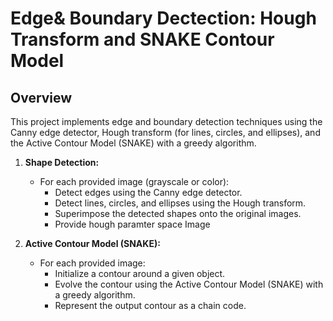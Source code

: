 # Edge& Boundary Dectection: Hough Transform and SNAKE Contour Model

## Overview

This project implements edge and boundary detection techniques using the Canny edge detector, Hough transform (for lines, circles, and ellipses), and the Active Contour Model (SNAKE) with a greedy algorithm.

1. **Shape Detection:**
   - For each provided image (grayscale or color):
     - Detect edges using the Canny edge detector.
     - Detect lines, circles, and ellipses using the Hough transform.
     - Superimpose the detected shapes onto the original images.
     - Provide hough paramter space Image 

2. **Active Contour Model (SNAKE):**
   - For each provided image:
     - Initialize a contour around a given object.
     - Evolve the contour using the Active Contour Model (SNAKE) with a greedy algorithm.
     - Represent the output contour as a chain code.
